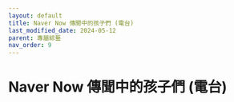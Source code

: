 ```yaml
---
layout: default
title: Naver Now 傳聞中的孩子們 (電台)
last_modified_date: 2024-05-12
parent: 專屬綜藝
nav_order: 9
---
```


# Naver Now 傳聞中的孩子們 (電台)
